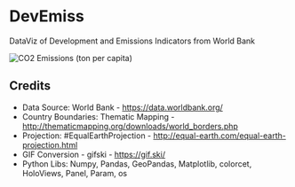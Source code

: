 # DevEmiss
 DataViz of Development and Emissions Indicators from World Bank
 
![CO2 Emissions (ton per capita)](graphs/gifs/co2e_pc.gif)


## Credits

* Data Source: World Bank - https://data.worldbank.org/ <br>
* Country Boundaries: Thematic Mapping - http://thematicmapping.org/downloads/world_borders.php <br>
* Projection: #EqualEarthProjection - http://equal-earth.com/equal-earth-projection.html <br>
* GIF Conversion - gifski - https://gif.ski/ <br>
* Python Libs: Numpy, Pandas, GeoPandas, Matplotlib, colorcet, HoloViews, Panel, Param, os
